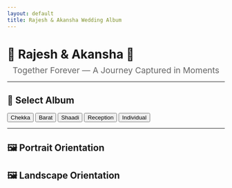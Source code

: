 ```yaml
---
layout: default
title: Rajesh & Akansha Wedding Album
---
```


# 💖 Rajesh & Akansha 💖

<div style="text-align: center; margin-top: -10px; font-size: 1.2rem; color: #666;">
  Together Forever — A Journey Captured in Moments
</div>

---

## 📂 Select Album

<div id="album-buttons">
  <button onclick="filterByFolder('Chekka')">Chekka</button>
  <button onclick="filterByFolder('Barat')">Barat</button>
  <button onclick="filterByFolder('Shaadi')">Shaadi</button>
  <button onclick="filterByFolder('Reception')">Reception</button>
  <button onclick="filterByFolder('Individual')">Individual</button>
</div>

---

## 🖼 Portrait Orientation
<div class="gallery" id="portrait-gallery"></div>

## 🖼 Landscape Orientation
<div class="gallery" id="landscape-gallery"></div>
<script>
const allFiles = [
  { path: "/assets/Individual/A/r_DSC_7126.JPG", name: "r_DSC_7126.JPG" },
  { path: "/assets/Individual/A/r_DSC_7131.JPG", name: "r_DSC_7131.JPG" },
  { path: "/assets/Individual/A/r_DSC_7130.JPG", name: "r_DSC_7130.JPG" },
];








  function clearGalleries() {
    document.getElementById("portrait-gallery").innerHTML = "";
    document.getElementById("landscape-gallery").innerHTML = "";
  }

  function filterByFolder(folder) {
    clearGalleries();

    const folderPath = "assets/" + folder + "/";

    const filteredFiles = allFiles.filter(file => file.path.startsWith("/" + folderPath));

    if (filteredFiles.length === 0) {
      alert("No images found in folder: " + folder);
      return;
    }

    filteredFiles.forEach(file => {
      const wrapper = document.createElement("div");
      wrapper.classList.add("photo-box");

      // Image with full-size on click
      const link = document.createElement("a");
      link.href = file.path;
      link.target = "_blank";

      const img = new Image();
      img.src = file.path;
      img.alt = file.name;
      img.classList.add("album-img");
      link.appendChild(img);

      // Download button
      const downloadBtn = document.createElement("a");
      downloadBtn.href = file.path;
      downloadBtn.download = file.name;
      downloadBtn.classList.add("download-button");
      downloadBtn.innerText = "⬇️ Download";

      // Add to wrapper
      wrapper.appendChild(link);
      wrapper.appendChild(downloadBtn);

      // Portrait or Landscape
      img.onload = function () {
        if (img.naturalWidth > img.naturalHeight) {
          document.getElementById("landscape-gallery").appendChild(wrapper);
        } else {
          document.getElementById("portrait-gallery").appendChild(wrapper);
        }
      };
    });
  }
</script>
